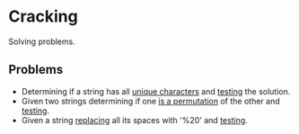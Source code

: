 # Cracking
Solving problems.

## Problems
- Determining if a string has all [unique characters](https://github.com/xenoteo/Cracking/blob/master/src/main/java/com/xenoteo/uniqueCharsInString/Solution.java) and [testing](https://github.com/xenoteo/Cracking/blob/master/src/test/java/com/xenoteo/uniqueCharsInString/SolutionTest.java) the solution.
- Given two strings determining if one [is a permutation](https://github.com/xenoteo/Cracking/blob/master/src/main/java/com/xenoteo/stringPermutation/Solution.java) of the other and [testing](https://github.com/xenoteo/Cracking/blob/master/src/test/java/com/xenoteo/stringPermutation/SolutionTest.java).
- Given a string [replacing](https://github.com/xenoteo/Cracking/blob/master/src/main/java/com/xenoteo/URLify/Solution.java) all its spaces with '%20' and [testing](https://github.com/xenoteo/Cracking/blob/master/src/test/java/com/xenoteo/URLify/SolutionTest.java).
